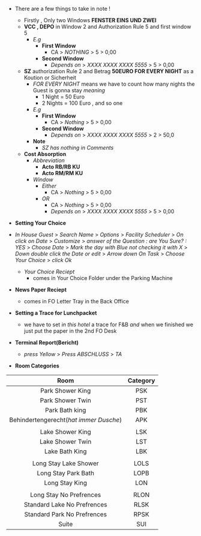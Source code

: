 - There are a few things to take in note !
  - Firstly , Only two Windows **FENSTER EINS UND ZWEI**
  - **VCC , DEPO** in Window 2 and Authorization Rule 5 and first window 5
    - *E.g*
      - **First Window**
        - CA > *NOTHING* > 5 > 0,00
      - **Second Window**
        - *Depends on* > *XXXX XXXX XXXX 5555* > 5 > 0,00
  - **SZ** authorization Rule 2 and Betrag **50EURO FOR EVERY NIGHT** as a Koution or Sicherheit
    - *FOR EVERY NIGHT* means we have to count how many nights the Guest is gonna stay *meaning*
       - 1 Night = 50 Euro
       - 2 Nights = 100 Euro , and so one
    - *E.g*
      - **First Window**
        - CA > *Nothing* > 5 > 0,00
      - **Second Window**
        - *Depends on* > *XXXX XXXX XXXX 5555* > 2 > 50,0
    - **Note**
      - *SZ has nothing in Comments*
  - **Cost Absorption**
    - *Abbreviation*
      - **Acto RB/RB KU**
      - **Acto RM/RM KU**
    - *Window*
      - *Either*
        - CA > *Nothing* > 5 > 0,00
      - *OR*
        - CA > *Nothing* > 5 > 0,00
        - *Depends on* > *XXXX XXXX XXXX 5555* > 5 > 0,00

- **Setting Your Choice**
- *In House Guest* > *Search Name* > *Options* > *Facility Scheduler* > *On click on Date* > *Customize* > *answer of the Question : are You Sure? : YES* > *Choose Date* > *Mark the day with Blue not checking it with X* > *Down double click the Date or edit* > *Arrow down On Task* > *Choose Your Choice* > *click Ok*
  - *Your Choice Reciept*
    - comes in Your Choice Folder under the Parking Machine

- **News Paper Reciept**
  - comes in FO Letter Tray in the Back Office 
- **Setting a Trace for Lunchpacket**
  - we have to set *in this hotel* a trace for F&B *and* when we finished we just put the paper in the 2nd FO Desk

- **Terminal Report(Bericht)**
  - *press Yellow* > *Press ABSCHLUSS* > *TA*

- **Room Categories**

|Room|Category|
|:--:|:--:|
|Park Shower King|PSK|
|Park Shower Twin|PST|
|Park Bath king|PBK|
|Behindertengerecht(*hat immer Dusche*)|APK|
|||
|Lake Shower King|LSK|
|Lake Shower Twin|LST|
|Lake Bath King|LBK|
|||
|Long Stay Lake Shower|LOLS|
|Long Stay Park Bath|LOPB|
|Long Stay King|LON|
|||
|Long Stay No Prefrences|RLON|
|Standard Lake No Prefrences|RLSK|
|Standard Park No Prefrences|RPSK|
|Suite|SUI|

<!-- 
Erinnerung : Storno/Zahlungsart quittung ziehen fuer ungezogener Quittung
--> 